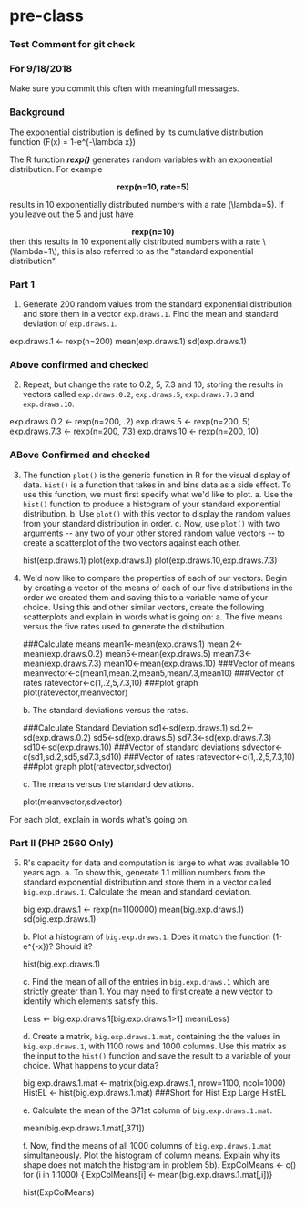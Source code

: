 # pre-class
### Test Comment for git check 
### For 9/18/2018


Make sure you commit this often with meaningfull messages. 

### Background

The exponential distribution is defined by its cumulative distribution function
\(F(x) = 1-e^{-\lambda x}\)

The R function ***rexp()*** generates random variables with an exponential distribution. For example 
<center><strong>rexp(n=10, rate=5)</strong> </center>

results in 10 exponentially distributed numbers with a rate \(\lambda=5\). If you leave out the 5 and just have
<center><strong>rexp(n=10) </strong></center>
then this results in 10 exponentially distributed numbers with a rate \(\lambda=1\), this is also referred to as the "standard exponential distribution". 

### Part 1


1. Generate 200 random values from the standard exponential distribution and store them in a vector `exp.draws.1`.  Find the mean and standard deviation of `exp.draws.1`.

exp.draws.1 <- rexp(n=200) 
mean(exp.draws.1) 
sd(exp.draws.1)

### Above confirmed and checked 
2. Repeat, but change the rate to 0.2, 5, 7.3 and 10, storing the results in vectors called  `exp.draws.0.2`,  `exp.draws.5`,  `exp.draws.7.3` and  `exp.draws.10`. 

exp.draws.0.2 <- rexp(n=200, .2)
exp.draws.5 <- rexp(n=200, 5)
exp.draws.7.3 <- rexp(n=200, 7.3)
exp.draws.10 <- rexp(n=200, 10)

### ABove Confirmed and checked
3. The function `plot()` is the generic function in R for the visual display of data. `hist()` is a function that takes in and bins data as a side effect. To use this function, we must first specify what we'd like to plot.
    a. Use the `hist()` function to produce a histogram of your standard exponential distribution. 
    b. Use `plot()` with this vector to display the random values from your standard distribution in order.
    c. Now, use `plot()` with two arguments -- any two of your other stored random value vectors -- to create a scatterplot of the two vectors against each other.
    
    hist(exp.draws.1)
    plot(exp.draws.1)
    plot(exp.draws.10,exp.draws.7.3)

4. We'd now like to compare the properties of each of our vectors. Begin by creating a vector of the means of each of our five distributions in the order we created them and saving this to a variable name of your choice. Using this and other similar vectors, create the following scatterplots and explain in words what is going on:
    a. The five means versus the five rates used to generate the distribution.
    
    ###Calculate means
    mean1<-mean(exp.draws.1)
    mean.2<-mean(exp.draws.0.2)
    mean5<-mean(exp.draws.5)
    mean7.3<-mean(exp.draws.7.3)
    mean10<-mean(exp.draws.10)
    ###Vector of means
    meanvector<-c(mean1,mean.2,mean5,mean7.3,mean10)
    ###Vector of rates
    ratevector<-c(1,.2,5,7.3,10)
    ###plot graph
    plot(ratevector,meanvector)
    
    b. The standard deviations versus the rates.
    
     ###Calculate Standard Deviation
    sd1<-sd(exp.draws.1)
    sd.2<-sd(exp.draws.0.2)
    sd5<-sd(exp.draws.5)
    sd7.3<-sd(exp.draws.7.3)
    sd10<-sd(exp.draws.10)
    ###Vector of standard deviations
    sdvector<-c(sd1,sd.2,sd5,sd7.3,sd10)
    ###Vector of rates
    ratevector<-c(1,.2,5,7.3,10)
    ###plot graph
    plot(ratevector,sdvector)
    
    c. The means versus the standard deviations.
    
    plot(meanvector,sdvector)

For each plot, explain in words what's going on.

### Part II (PHP 2560 Only)


5. R's capacity for data and computation is large to what was available 10 years ago. 
    a. To show this, generate 1.1 million numbers from the standard exponential distribution and store them in a vector called `big.exp.draws.1`. Calculate the mean and standard deviation.
    
    big.exp.draws.1 <- rexp(n=1100000)
    mean(big.exp.draws.1)
    sd(big.exp.draws.1)
    
    b. Plot a histogram of `big.exp.draws.1`.  Does it match the function \(1-e^{-x}\)?  Should it? 
    
    hist(big.exp.draws.1)
    
    c. Find the mean of all of the entries in `big.exp.draws.1` which are strictly greater than 1. You may need to first create a new vector to identify which elements satisfy this.
    
    Less <- big.exp.draws.1[big.exp.draws.1>1]
    mean(Less)
  
  
    d. Create a matrix, `big.exp.draws.1.mat`, containing the the values in 
`big.exp.draws.1`, with 1100 rows and 1000 columns. Use this matrix as the input to the `hist()` function and save the result to a variable of your choice. What happens to your data?
    
    big.exp.draws.1.mat <- matrix(big.exp.draws.1, nrow=1100, ncol=1000)
    HistEL <- hist(big.exp.draws.1.mat) ###Short for Hist Exp Large
    HistEL

    e. Calculate the mean of the 371st column of `big.exp.draws.1.mat`.
    
    mean(big.exp.draws.1.mat[,371])
   
    
    f. Now, find the means of all 1000 columns of `big.exp.draws.1.mat` simultaneously. Plot the histogram of column means.  Explain why its shape does not match the histogram in problem 5b).
    ExpColMeans <- c()
    for (i in 1:1000) {
      ExpColMeans[i] <- mean(big.exp.draws.1.mat[,i])}
      
      hist(ExpColMeans)
   
